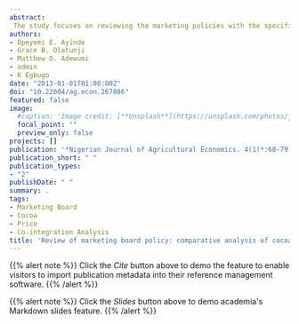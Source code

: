 ```yaml
---
abstract:
 The study focuses on reviewing the marketing policies with the specific interest in comparing the price of cocoa during marketing board era with that of the post-marketing board era. The study objectives include examining the prevailing economic situations; comparing the producer and consumer prices during the two eras; and evaluate the effect of the two marketing board eras on cocoa production. Time series data for the period 1966 to 2009, were sourced from Cocoa Research Institute, Ibadan, FAOSTAT and Annual Bulletin of Statistics of the National Bureau of Statistics. Descriptive statistics, Trend analysis and Co-integration Analysis were used to analyse the data. The result revealed that that there is trend in the cocoa production during the marketing board era as compared to the post-marketing board era. This is attributed to the increase in the prices experienced in post marketing board era. The study also established that during the marketing board era, prices and marketing margins affected the production of cocoa. The marketing board era had positive impact on the cocoa production although the trend analysis revealed the post marketing era has higher production. Thus the study recommends that Government and cocoa farmers should learn from the price stabilization mechanism of marketing board era. The government should move away from direct involvement in running the economy such as the marketing of cocoa.
authors:
- Opeyemi E. Ayinde
- Grace B. Olatunji
- Matthew O. Adewumi 
- admin
- K Egbugo
date: "2013-01-01T01:00:00Z"
doi: "10.22004/ag.econ.267886"
featured: false
image:
  #caption: 'Image credit: [**Unsplash**](https://unsplash.com/photos/jdD8gXaTZsc)'
  focal_point: ""
  preview_only: false
projects: []
publication: '*Nigerian Journal of Agricultural Economics. 4(1)*:68-79'
publication_short: " "
publication_types:
- "2"
publishDate: " "
summary: .
tags:
- Marketing Board
- Cocoa
- Price
- Co-integration Analysis
title: 'Review of marketing board policy: comparative analysis of cocoa pricing eras in Nigeria'
---
```

{{% alert note %}}
Click the *Cite* button above to demo the feature to enable visitors to import publication metadata into their reference management software.
{{% /alert %}}

{{% alert note %}}
Click the *Slides* button above to demo academia's Markdown slides feature.
{{% /alert %}}
